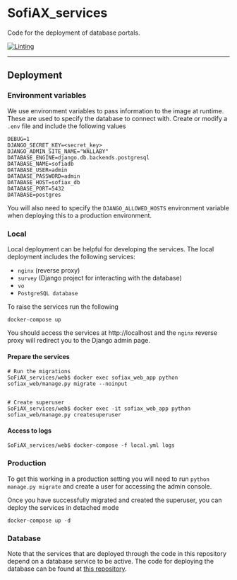 # SofiAX_services

Code for the deployment of database portals.

[![Linting](https://github.com/AusSRC/SoFiAX_services/actions/workflows/lint.yml/badge.svg)](https://github.com/AusSRC/SoFiAX_services/actions/workflows/lint.yml)

<HR>

## Deployment

### Environment variables

We use environment variables to pass information to the image at runtime. These are used to specify the database to connect with. Create or modify a ``.env`` file and include the following values

```
DEBUG=1
DJANGO_SECRET_KEY=<secret_key>
DJANGO_ADMIN_SITE_NAME="WALLABY"
DATABASE_ENGINE=django.db.backends.postgresql
DATABASE_NAME=sofiadb
DATABASE_USER=admin
DATABASE_PASSWORD=admin
DATABASE_HOST=sofiax_db
DATABASE_PORT=5432
DATABASE=postgres
```

You will also need to specify the `DJANGO_ALLOWED_HOSTS` environment variable when deploying this to a production environment.

### Local

Local deployment can be helpful for developing the services. The local deployment includes the following services:

* `nginx` (reverse proxy)
* `survey` (Django project for interacting with the database)
* `vo` 
* `PostgreSQL database`

To raise the services run the following

```
docker-compose up
```

You should access the services at http://localhost and the `nginx` reverse proxy will redirect you to the Django admin page.

#### Prepare the services

```
# Run the migrations
SoFiAX_services/web$ docker exec sofiax_web_app python sofiax_web/manage.py migrate --noinput


# Create superuser
SoFiAX_services/web$ docker exec -it sofiax_web_app python sofiax_web/manage.py createsuperuser
```

#### Access to logs
```
SoFiAX_services/web$ docker-compose -f local.yml logs
```

### Production

To get this working in a production setting you will need to run `python manage.py migrate` and create a user for accessing the admin console. 


Once you have successfully migrated and created the superuser, you can deploy the services in detached mode

```
docker-compose up -d
```

### Database

Note that the services that are deployed through the code in this repository depend on a database service to be active. The code for deploying the database can be found at [this repository](https://github.com/AusSRC/WALLABY_database).
